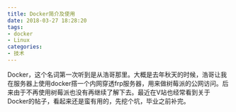 ```yaml
---
title: Docker简介及使用
date: 2018-03-27 18:28:20
tags:
- docker
- Linux
categories:
- 技术
---
```


Docker，这个名词第一次听到是从浩哥那里。大概是去年秋天的时候，浩哥让我在服务器上使用docker撘一个内网穿透frp服务器，用来做树莓派的公网访问。后来由于不再使用树莓派也没有再继续了解下去。最近在V站也经常看到关于Docker的帖子，看起来还是蛮有用的，先挖个坑，毕业之前补完。